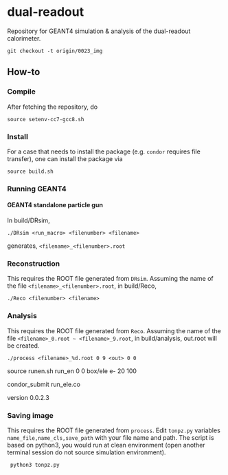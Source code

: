 # dual-readout
Repository for GEANT4 simulation &amp; analysis of the dual-readout calorimeter.

    git checkout -t origin/0023_img

## How-to
### Compile
After fetching the repository, do

    source setenv-cc7-gcc8.sh
    

### Install
For a case that needs to install the package (e.g. `condor` requires file transfer), one can install the package via

    source build.sh
    

### Running GEANT4
#### GEANT4 standalone particle gun
In build/DRsim,

    ./DRsim <run_macro> <filenumber> <filename>

generates, `<filename>_<filenumber>.root`

### Reconstruction
This requires the ROOT file generated from `DRsim`. Assuming the name of the file `<filename>_<filenumber>.root`, in build/Reco,

    ./Reco <filenumber> <filename>

### Analysis
This requires the ROOT file generated from `Reco`. Assuming the name of the file `<filename>_0.root ~ <filename>_9.root`, in build/analysis, out.root will be created.

    ./process <filename>_%d.root 0 9 <out> 0 0
  

source runen.sh run_en 0 0 box/ele e- 20 100

condor_submit run_ele.co

version 0.0.2.3

### Saving image
This requires the ROOT file generated from `process`. Edit `tonpz.py` variables `name_file,name_cls,save_path` with your file name and path.
The script is based on python3, you would run at clean environment (open another terminal session do not source simulation environment).

     python3 tonpz.py
